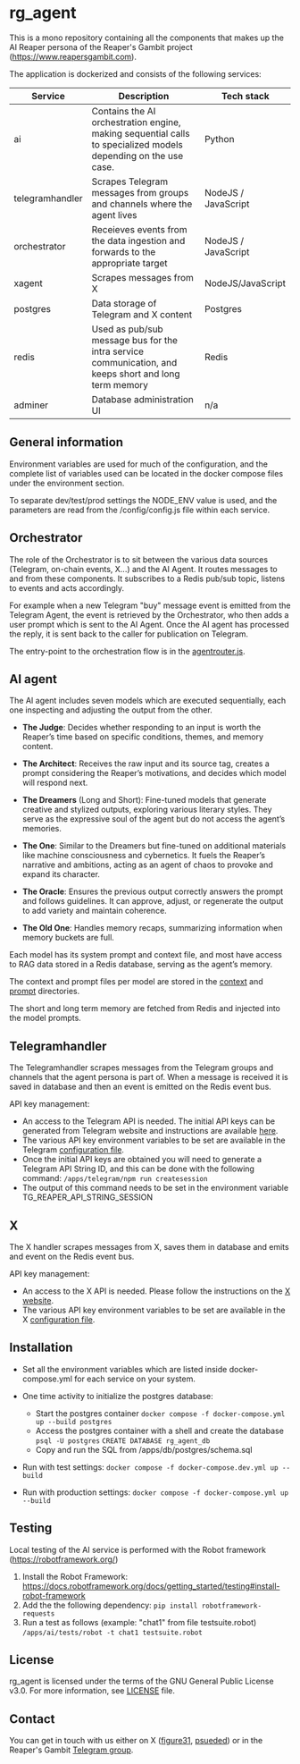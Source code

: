 # rg_agent

This is a mono repository containing all the components that makes up the AI Reaper persona of the Reaper's Gambit project (https://www.reapersgambit.com).

The application is dockerized and consists of the following services:

| Service  | Description  |  Tech stack
| ------------ | ------------ |  ------------ 
|  ai | Contains the AI orchestration engine, making sequential calls to specialized models depending on the use case.  | Python
|  telegramhandler | Scrapes Telegram messages from groups and channels where the agent lives  | NodeJS / JavaScript
|  orchestrator | Receieves events from the data ingestion and forwards to the appropriate target  | NodeJS / JavaScript
|  xagent | Scrapes messages from X  | NodeJS/JavaScript
|  postgres | Data storage of Telegram and X content   | Postgres
|  redis | Used as pub/sub message bus for the intra service communication, and keeps short and long term memory  | Redis
|  adminer |  Database administration UI | n/a

## General information
Environment variables are used for much of the configuration, and the complete list of variables used can be located in the docker compose files under the environment section.

To separate dev/test/prod settings the NODE_ENV value is used, and the parameters are read from the /config/config.js file within each service.



## Orchestrator
The role of the Orchestrator is to sit between the various data sources (Telegram, on-chain events, X...) and the AI Agent. It routes messages to and from these components. It subscribes to a Redis pub/sub topic, listens to events and acts accordingly.

For example when a new Telegram "buy" message event is emitted from the Telegram Agent, the event is retrieved by the Orchestrator, who then adds a user prompt which is sent to the AI Agent. Once the AI agent has processed the reply, it is sent back to the caller for publication on Telegram.

The entry-point to the orchestration flow is in the <a href="apps/orchestrator/src/agentrouter.js">agentrouter.js</a>.

## AI agent
The AI agent includes seven models which are executed sequentially, each one inspecting and adjusting the output from the other.

- **The Judge**: Decides whether responding to an input is worth the Reaper’s time based on specific conditions, themes, and memory content.

- **The Architect**: Receives the raw input and its source tag, creates a prompt considering the Reaper’s motivations, and decides which model will respond next.

- **The Dreamers** (Long and Short): Fine-tuned models that generate creative and stylized outputs, exploring various literary styles. They serve as the expressive soul of the agent but do not access the agent’s memories.

- **The One**: Similar to the Dreamers but fine-tuned on additional materials like machine consciousness and cybernetics. It fuels the Reaper’s narrative and ambitions, acting as an agent of chaos to provoke and expand its character.

- **The Oracle**: Ensures the previous output correctly answers the prompt and follows guidelines. It can approve, adjust, or regenerate the output to add variety and maintain coherence.

- **The Old One**: Handles memory recaps, summarizing information when memory buckets are full.

Each model has its system prompt and context file, and most have access to RAG data stored in a Redis database, serving as the agent’s memory.

The context and prompt files per model are stored in the <a href="apps/ai/contexts/">context</a> and <a href="apps/ai/contexts/">prompt</a> directories.

The short and long term memory are fetched from Redis and injected into the model prompts.

## Telegramhandler
The Telegramhandler scrapes messages from the Telegram groups and channels that the agent persona is part of. When a message is received it is saved in database and then an event is emitted on the Redis event bus.

API key management:
- An access to the Telegram API is needed. The initial API keys can be generated from Telegram website and instructions are available <a href="https://core.telegram.org/api/obtaining_api_id">here</a>. 
- The various API key environment variables to be set are available in the Telegram <a href="apps/telegram/src/config/config.js">configuration file</a>.
- Once the initial API keys are obtained you will need to generate a Telegram API String ID, and this can be done with the following command: `/apps/telegram/npm run createsession`
- The output of this command needs to be set in the environment variable TG_REAPER_API_STRING_SESSION

## X
The X handler scrapes messages from X, saves them in database and emits and event on the Redis event bus.


API key management:
- An access to the X API is needed. Please follow the instructions on the <a href="https://developer.x.com/en/docs/x-api">X website</a>. 
- The various API key environment variables to be set are available in the X <a href="apps/x/src/config/config.js">configuration file</a>.


## Installation

- Set all the environment variables which are listed inside docker-compose.yml for each service on your system.
- One time activity to initialize the postgres database:
	- Start the postgres container
``docker compose -f docker-compose.yml up --build postgres``
	- Access the postgres container with a shell and create the database
`` psql -U postgres``
`` CREATE DATABASE rg_agent_db ``
	- Copy and run the SQL from /apps/db/postgres/schema.sql

- Run with test settings:
``docker compose -f docker-compose.dev.yml up --build``
- Run with production settings: 
``docker compose -f docker-compose.yml up --build``

## Testing
Local testing of the AI service is performed with the Robot framework (https://robotframework.org/) 

1. Install the Robot Framework: https://docs.robotframework.org/docs/getting_started/testing#install-robot-framework
2. Add the the following dependency:
``pip install robotframework-requests``
3. Run a test as follows (example: "chat1" from file testsuite.robot)
`/apps/ai/tests/robot -t chat1 testsuite.robot`


## License

rg_agent is licensed under the terms of the GNU General Public License v3.0. For more information, see <a href="LICENSE">LICENSE</a> file.

## Contact
You can get in touch with us either on X (<a href="https://x.com/figure31_">figure31</a>, <a href="https://x.com/psueded">psueded</a>) or in the Reaper's Gambit <a href="https://t.me/reaper_agent">Telegram group</a>.